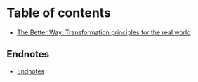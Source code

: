 # Table of contents

* [The Better Way: Transformation principles for the real world](README.md)

## Endnotes

* [Endnotes](endnotes/endnotes.md)

